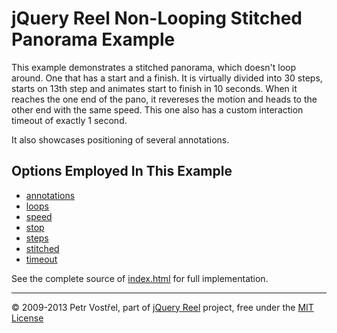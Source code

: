 jQuery Reel Non-Looping Stitched Panorama Example
=================================================

This example demonstrates a stitched panorama, which doesn't loop
around. One that has a start and a finish. It is virtually divided into
30 steps, starts on 13th step and animates start to finish in 10 seconds.
When it reaches the one end of the pano, it revereses the motion and
heads to the other end with the same speed. This one also has a custom
interaction timeout of exactly 1 second.

It also showcases positioning of several annotations.

Options Employed In This Example
--------------------------------

- [annotations](http://jquery.vostrel.net/reel#annotations)
- [loops](http://jquery.vostrel.net/reel#loops)
- [speed](http://jquery.vostrel.net/reel#speed)
- [stop](http://jquery.vostrel.net/reel#step)
- [steps](http://jquery.vostrel.net/reel#steps)
- [stitched](http://jquery.vostrel.net/reel#stitched)
- [timeout](http://jquery.vostrel.net/reel#timeout)

See the complete source of [index.html](index.html) for full
implementation.


---
&copy; 2009-2013 Petr Vostřel, part of [jQuery Reel][reel] project, free under the [MIT License][license]



[reel]:http://jquery.vostrel.net/reel
[license]:https://raw.github.com/pisi/Reel/master/LICENSE.txt

